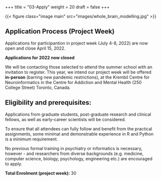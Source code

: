 +++
title = "03-Apply"
weight = 20
draft = false
+++

{{< figure class="image main" src="images/whole_brain_modelling.jpg" >}}

## Application Process (Project Week)

Applications for participantion in project week (July 4-8, 2022) are now open and close April 15, 2022.

**Applications for 2022 now closed**

We will be contacting those selected to attend the summer school with an invitation to register. This year, we intend our project week will be offered **in-person** (barring new pandemic restrictions), at the Krembil Centre for Neuroinformatics in the Centre for Addiction and Mental Health (250 College Street) Toronto, Canada.


## Eligibility and prerequisites: 

Applications from graduate students, post-graduate research and clinical fellows, as well as early-career scientists will be considered. 

To ensure that all attendees can fully follow and benefit from the practical assignments, some minimal and demonstrable experience in R and Python is a minimum requirement. 

No previous formal training in psychiatry or informatics is necessary, however - and researchers from diverse backgrounds (e.g. medicine, computer science, biology, psychology, engineering etc.) are encouraged to apply.


**Total Enrolment (project week):** 30 

